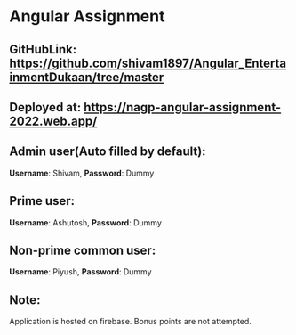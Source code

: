 # Angular Assignment

## GitHubLink: https://github.com/shivam1897/Angular_EntertainmentDukaan/tree/master
## Deployed at: https://nagp-angular-assignment-2022.web.app/

## Admin user(Auto filled by default):
**Username**: Shivam, 
**Password**: Dummy

## Prime user: 
**Username**: Ashutosh, 
**Password**: Dummy

## Non-prime common user:
**Username**: Piyush,
**Password**: Dummy

## Note:
Application is hosted on firebase.
Bonus points are not attempted.

